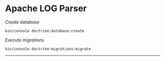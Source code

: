 **Apache LOG Parser**
========================
*Create database*

```
bin/console doctrine:database:create
```

*Execute migrations*
```
bin/console doctrine:migrations:migrate
```
--------------

